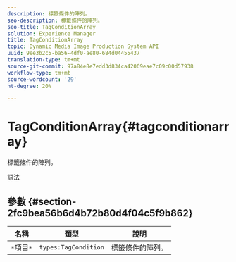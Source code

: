 ```yaml
---
description: 標籤條件的陣列。
seo-description: 標籤條件的陣列。
seo-title: TagConditionArray
solution: Experience Manager
title: TagConditionArray
topic: Dynamic Media Image Production System API
uuid: 9ee3b2c5-ba56-4df0-ae80-684d04455437
translation-type: tm+mt
source-git-commit: 97a84e8e7edd3d834ca42069eae7c09c00d57938
workflow-type: tm+mt
source-wordcount: '29'
ht-degree: 20%

---
```



# TagConditionArray{#tagconditionarray}

標籤條件的陣列。

語法

## 參數 {#section-2fc9bea56b6d4b72b80d4f04c5f9b862}

| 名稱 | 類型 | 說明 |
|---|---|---|
| `*`項目`*` | `types:TagCondition` | 標籤條件的陣列。 |

